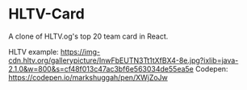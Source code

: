 # HLTV-Card

A clone of HLTV.og's top 20 team card in React.

HLTV example: https://img-cdn.hltv.org/gallerypicture/InwFbEUTN3Tt1tXfBX4-8e.jpg?ixlib=java-2.1.0&w=800&s=cf48f013c47ac3bf6e563034de55ea5e
Codepen: https://codepen.io/markshuggah/pen/XWjZoJw
